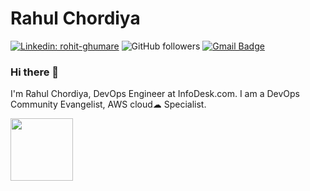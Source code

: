 # Rahul Chordiya
[![Linkedin: rohit-ghumare](https://img.shields.io/badge/-rahulchordiya-blue?style=flat-square&logo=Linkedin&logoColor=white&link=https://www.linkedin.com/in/rahulchordiya/)](https://www.linkedin.com/in/rahulchordiya/) 
![GitHub followers](https://img.shields.io/github/followers/rahulchordiya?label=Follow&style=social)
[![Gmail Badge](https://img.shields.io/badge/-GMail-c14438?style=social&logo=Gmail&logoColor=red&link=mailto:rahulchordiya@gmail.com)](mailto:rahulchordiya@gmail.com)

### Hi there 👋
I'm Rahul Chordiya, DevOps Engineer at InfoDesk.com. I am a DevOps Community Evangelist, AWS cloud☁ Specialist.
<p><a href="https://www.credly.com/earner/earned/badge/01426369-6433-4c0e-83a1-d08499e3e95c">
<img src="https://images.credly.com/size/680x680/images/bd31ef42-d460-493e-8503-39592aaf0458/image.png" width="100"/></a></p>



<!--
**rahulchordiya/rahulchordiya** is a ✨ _special_ ✨ repository because its `README.md` (this file) appears on your GitHub profile.

Here are some ideas to get you started:

- 🔭 I’m currently working on ...
- 🌱 I’m currently learning ...
- 👯 I’m looking to collaborate on ...
- 🤔 I’m looking for help with ...
- 💬 Ask me about ...
- 📫 How to reach me: ...
- 😄 Pronouns: ...
- ⚡ Fun fact: ...
-->
